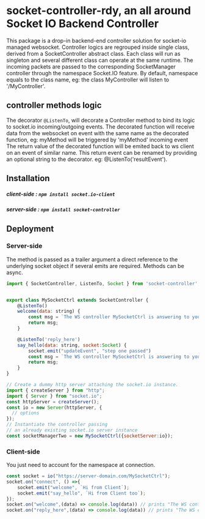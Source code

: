 # socket-controller-rdy, an all around Socket IO Backend Controller

This package is a drop-in backend-end controller solution for socket-io managed websocket.
Controller logics are regrouped inside single class, derived from a SocketController abstract class. Each class will run as singleton and several different class can operate at the same runtime. The incoming packets are passed to the corresponding SocketManager controller through the namespace Socket.IO feature. By default, namespace equals to the class name, eg: the class MyController will listen to '/MyController'.

## controller methods logic
The decorator `@ListenTo`, will decorate a Controller method to bind its logic to  socket.io incoming/outgoing events. The decorated function will receive data from the websocket on event with the same name as the decorated function, eg: myMethod will be triggered by 'myMethod' incoming event
The return value of the decorated function will be emited back to ws client on an event of similar name. This return event can be renamed by providing an optional string to the decorator. eg: \@ListenTo('resultEvent'). 

## Installation

##### client-side : `npm install socket.io-client`
##### server-side : `npm install socket-controller`

## Deployment

### Server-side
The method is passed as a trailer argument a direct reference to the underlying socket object if several emits are required.
Methods can be async.
```js
import { SocketController, ListenTo, Socket } from 'socket-controller';


export class MySocketCtrl extends SocketController {
    @ListenTo()
    welcome(data: string) {
        const msg = `The WS controller MySocketCtrl is answering to you!`;
        return msg;
    }

    @ListenTo('reply_here')
    say_hello(data: string, socket:Socket) {
        socket.emit("updateEvent", "step one passed")
        const msg = `The WS controller MySocketCtrl is answering to you too!`;
        return msg;
    }
}

// Create a dummy http server attaching the socket.io instance.
import { createServer } from "http";
import { Server } from "socket.io";
const httpServer = createServer();
const io = new Server(httpServer, {
  // options
});
// Instantiate the controller passing
// an already existing socket.io server instance
const socketManagerTwo = new MySocketCtrl({socketServer:io});
```

### Client-side
You just need to account for the namespace at connection.

```js
const socket = io("https://server-domain.com/MySocketCtrl");
socket.on("connect", () =>{ 
    socket.emit("welcome", `Hi from Client`);
    socket.emit("say_hello", `Hi from Client too`);
});
socket.on("welcome",(data) => console.log(data)) // prints "The WS controller MySocketCtrl is answering to you!"
socket.on("reply_here",(data) => console.log(data)) // prints "The WS controller MySocketCtrl is answering to you too!"
```

